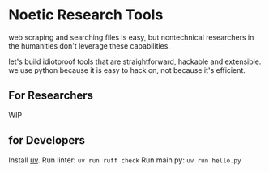 # Noetic Research Tools

web scraping and searching files is easy, but nontechnical researchers in the humanities don't leverage these capabilities.

let's build idiotproof tools that are straightforward, hackable and extensible. we use python because it is easy to hack on, not because it's efficient.

## For Researchers

WIP

## for Developers

Install [uv](https://github.com/astral-sh/uv).
Run linter:
```uv run ruff check```
Run main.py:
```uv run hello.py```
